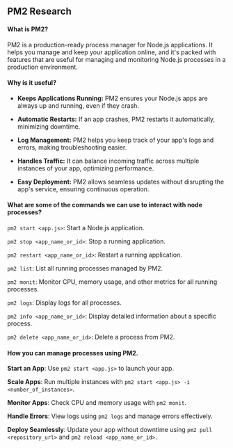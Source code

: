 ## PM2 Research 

#### **What is PM2?**

PM2 is a production-ready process manager for Node.js applications. It helps you manage and keep your application online, and it's packed with features that are useful for managing and monitoring Node.js processes in a production environment.

#### **Why is it useful?**

- **Keeps Applications Running:** PM2 ensures your Node.js apps are always up and running, even if they crash.

- **Automatic Restarts:** If an app crashes, PM2 restarts it automatically, minimizing downtime.

- **Log Management:** PM2 helps you keep track of your app's logs and errors, making troubleshooting easier.

- **Handles Traffic:** It can balance incoming traffic across multiple instances of your app, optimizing performance.

- **Easy Deployment:** PM2 allows seamless updates without disrupting the app's service, ensuring continuous operation.

#### **What are some of the commands we can use to interact with node processes?**

`pm2 start <app.js>`: Start a Node.js application.

`pm2 stop <app_name_or_id>`: Stop a running application.

`pm2 restart <app_name_or_id>`: Restart a running application.

`pm2 list`: List all running processes managed by PM2.

`pm2 monit`: Monitor CPU, memory usage, and other metrics for all running processes.

`pm2 logs`: Display logs for all processes.

`pm2 info <app_name_or_id>`: Display detailed information about a specific process.

`pm2 delete <app_name_or_id>`: Delete a process from PM2.

#### **How you can manage processes using PM2.**

**Start an App**: Use `pm2 start <app.js>` to launch your app.

**Scale Apps**: Run multiple instances with `pm2 start <app.js> -i <number_of_instances>`.

**Monitor Apps**: Check CPU and memory usage with `pm2 monit`.

**Handle Errors**: View logs using `pm2 logs` and manage errors effectively.

**Deploy Seamlessly**: Update your app without downtime using `pm2 pull <repository_url>` and `pm2 reload <app_name_or_id>`.